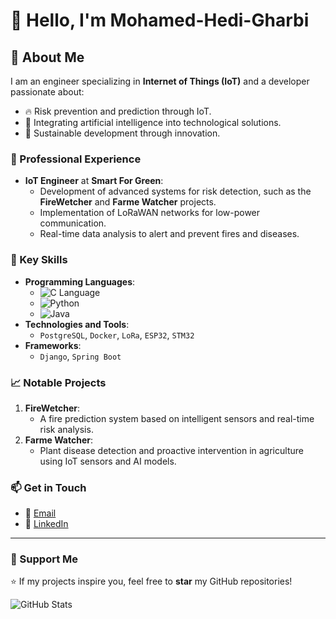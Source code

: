 # 👋 Hello, I'm Mohamed-Hedi-Gharbi

## 🚀 About Me
I am an engineer specializing in **Internet of Things (IoT)** and a developer passionate about:
- 🔥 Risk prevention and prediction through IoT.
- 🤖 Integrating artificial intelligence into technological solutions.
- 🌱 Sustainable development through innovation.

### 💼 Professional Experience
- **IoT Engineer** at **Smart For Green**:
  - Development of advanced systems for risk detection, such as the **FireWetcher** and **Farme Watcher** projects.
  - Implementation of LoRaWAN networks for low-power communication.
  - Real-time data analysis to alert and prevent fires and diseases.

### 🌟 Key Skills
- **Programming Languages**:  
  - ![C Language](https://img.shields.io/badge/Code-C-blue)  
  - ![Python](https://img.shields.io/badge/Code-Python-green)  
  - ![Java](https://img.shields.io/badge/Code-Java-red)  
- **Technologies and Tools**:  
  - `PostgreSQL`, `Docker`, `LoRa`, `ESP32`, `STM32`
- **Frameworks**:  
  - `Django`, `Spring Boot`

### 📈 Notable Projects
1. **FireWetcher**:  
   - A fire prediction system based on intelligent sensors and real-time risk analysis.  
2. **Farme Watcher**:  
   - Plant disease detection and proactive intervention in agriculture using IoT sensors and AI models.

### 📫 Get in Touch 
- 📧 [Email](mailto:mohamedhedigharbi101@gmail.com)  
- 🔗 [LinkedIn](https://www.linkedin.com/in/mohamed-hedi-gharbi)  

---

### 🌟 Support Me
⭐ If my projects inspire you, feel free to **star** my GitHub repositories!

![GitHub Stats](https://github-readme-stats.vercel.app/api?username=Mohamed-Hedi-Gharbi&show_icons=true&theme=radical)
